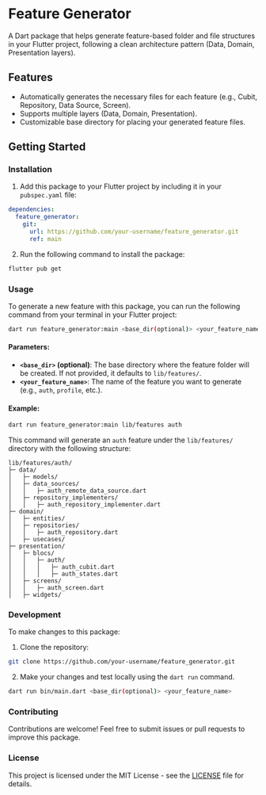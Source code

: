 
# Feature Generator

A Dart package that helps generate feature-based folder and file structures in your Flutter project, following a clean architecture pattern (Data, Domain, Presentation layers).

## Features

- Automatically generates the necessary files for each feature (e.g., Cubit, Repository, Data Source, Screen).
- Supports multiple layers (Data, Domain, Presentation).
- Customizable base directory for placing your generated feature files.

## Getting Started

### Installation

1. Add this package to your Flutter project by including it in your `pubspec.yaml` file:

```yaml
dependencies:
  feature_generator:
    git:
      url: https://github.com/your-username/feature_generator.git
      ref: main
```

2. Run the following command to install the package:

```bash
flutter pub get
```

### Usage

To generate a new feature with this package, you can run the following command from your terminal in your Flutter project:

```bash
dart run feature_generator:main <base_dir(optional)> <your_feature_name>
```

#### Parameters:

- **`<base_dir>` (optional)**: The base directory where the feature folder will be created. If not provided, it defaults to `lib/features/`.
- **`<your_feature_name>`**: The name of the feature you want to generate (e.g., `auth`, `profile`, etc.).

#### Example:

```bash
dart run feature_generator:main lib/features auth
```

This command will generate an `auth` feature under the `lib/features/` directory with the following structure:

```
lib/features/auth/
├─ data/
│   ├─ models/
│   ├─ data_sources/
│   │   ├─ auth_remote_data_source.dart
│   ├─ repository_implementers/
│   │   ├─ auth_repository_implementer.dart
├─ domain/
│   ├─ entities/
│   ├─ repositories/
│   │   ├─ auth_repository.dart
│   ├─ usecases/
├─ presentation/
│   ├─ blocs/
│   │   ├─ auth/
│   │   │   ├─ auth_cubit.dart
│   │   │   ├─ auth_states.dart
│   ├─ screens/
│   │   ├─ auth_screen.dart
│   ├─ widgets/
```

### Development

To make changes to this package:

1. Clone the repository:

```bash
git clone https://github.com/your-username/feature_generator.git
```

2. Make your changes and test locally using the `dart run` command.

```bash
dart run bin/main.dart <base_dir(optional)> <your_feature_name>
```

### Contributing

Contributions are welcome! Feel free to submit issues or pull requests to improve this package.

### License

This project is licensed under the MIT License - see the [LICENSE](LICENSE) file for details.
